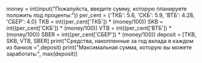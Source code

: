 money = int(input("Пожалуйста, введите сумму, которую планируете положить под проценты:"))
per_cent = {'ТКБ': 5.6, 'СКБ': 5.9, 'ВТБ': 4.28, 'СБЕР': 4.0}
TKB = int((per_cent['ТКБ']) * (money/100))
SKB = int((per_cent['СКБ']) * (money/100))
VTB = int((per_cent['ВТБ']) * (money/100))
SBER = int((per_cent['СБЕР']) * (money/100))
deposit = [TKB, SKB, VTB, SBER]
print("Средства, накопленные за год вклада в каждом из банков =",deposit)
print("Максимальная сумма, которую вы можете заработать:", max(deposit))
